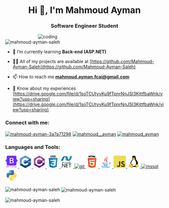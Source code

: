 <h1 align="center">Hi 👋, I'm Mahmoud Ayman</h1>
<h3 align="center">Software Engineer Student</h3>
<img align="right" alt="coding" width="400" src="https://miro.medium.com/v2/resize:fit:720/format:webp/1*K4frRTMDBMTDEMOiB4CaUw.gif">
<p align="left"> <img src="https://komarev.com/ghpvc/?username=mahmoud-ayman-saleh&label=Profile%20views&color=0e75b6&style=flat" alt="mahmoud-ayman-saleh" /> </p>

- 🌱 I’m currently learning **Back-end (ASP.NET)**

- 👨‍💻 All of my projects are available at [https://github.com/Mahmoud-Ayman-Saleh](https://github.com/Mahmoud-Ayman-Saleh)

- 📫 How to reach me **mahmoud.ayman.fcai@gmail.com**

- 📄 Know about my experiences [https://drive.google.com/file/d/1soTCUtyyKu9fTpnrNnJSI3KjttfbaWnk/view?usp=sharing](https://drive.google.com/file/d/1soTCUtyyKu9fTpnrNnJSI3KjttfbaWnk/view?usp=sharing)

<h3 align="left">Connect with me:</h3>
<p align="left">
<a href="https://linkedin.com/in/mahmoud-ayman-3a7a71298" target="blank"><img align="center" src="https://raw.githubusercontent.com/rahuldkjain/github-profile-readme-generator/master/src/images/icons/Social/linked-in-alt.svg" alt="mahmoud-ayman-3a7a71298" height="30" width="40" /></a>
<a href="https://codeforces.com/profile/mahmoud__ayman" target="blank"><img align="center" src="https://raw.githubusercontent.com/rahuldkjain/github-profile-readme-generator/master/src/images/icons/Social/codeforces.svg" alt="mahmoud__ayman" height="30" width="40" /></a>
<a href="https://www.leetcode.com/mahmoud_ayman" target="blank"><img align="center" src="https://raw.githubusercontent.com/rahuldkjain/github-profile-readme-generator/master/src/images/icons/Social/leet-code.svg" alt="mahmoud_ayman" height="30" width="40" /></a>
</p>

<h3 align="left">Languages and Tools:</h3>
<p align="left"> <a href="https://getbootstrap.com" target="_blank" rel="noreferrer"> <img src="https://raw.githubusercontent.com/devicons/devicon/master/icons/bootstrap/bootstrap-plain-wordmark.svg" alt="bootstrap" width="40" height="40"/> </a> <a href="https://www.w3schools.com/cpp/" target="_blank" rel="noreferrer"> <img src="https://raw.githubusercontent.com/devicons/devicon/master/icons/cplusplus/cplusplus-original.svg" alt="cplusplus" width="40" height="40"/> </a> <a href="https://www.w3schools.com/cs/" target="_blank" rel="noreferrer"> <img src="https://raw.githubusercontent.com/devicons/devicon/master/icons/csharp/csharp-original.svg" alt="csharp" width="40" height="40"/> </a> <a href="https://www.w3schools.com/css/" target="_blank" rel="noreferrer"> <img src="https://raw.githubusercontent.com/devicons/devicon/master/icons/css3/css3-original-wordmark.svg" alt="css3" width="40" height="40"/> </a> <a href="https://dotnet.microsoft.com/" target="_blank" rel="noreferrer"> <img src="https://raw.githubusercontent.com/devicons/devicon/master/icons/dot-net/dot-net-original-wordmark.svg" alt="dotnet" width="40" height="40"/> </a> <a href="https://git-scm.com/" target="_blank" rel="noreferrer"> <img src="https://www.vectorlogo.zone/logos/git-scm/git-scm-icon.svg" alt="git" width="40" height="40"/> </a> <a href="https://www.w3.org/html/" target="_blank" rel="noreferrer"> <img src="https://raw.githubusercontent.com/devicons/devicon/master/icons/html5/html5-original-wordmark.svg" alt="html5" width="40" height="40"/> </a> <a href="https://www.java.com" target="_blank" rel="noreferrer"> <img src="https://raw.githubusercontent.com/devicons/devicon/master/icons/java/java-original.svg" alt="java" width="40" height="40"/> </a> <a href="https://developer.mozilla.org/en-US/docs/Web/JavaScript" target="_blank" rel="noreferrer"> <img src="https://raw.githubusercontent.com/devicons/devicon/master/icons/javascript/javascript-original.svg" alt="javascript" width="40" height="40"/> </a> <a href="https://www.linux.org/" target="_blank" rel="noreferrer"> <img src="https://raw.githubusercontent.com/devicons/devicon/master/icons/linux/linux-original.svg" alt="linux" width="40" height="40"/> </a> <a href="https://www.microsoft.com/en-us/sql-server" target="_blank" rel="noreferrer"> <img src="https://www.svgrepo.com/show/303229/microsoft-sql-server-logo.svg" alt="mssql" width="40" height="40"/> </a> <a href="https://www.python.org" target="_blank" rel="noreferrer"> <img src="https://raw.githubusercontent.com/devicons/devicon/master/icons/python/python-original.svg" alt="python" width="40" height="40"/> </a> </p>

<p><img align="left" src="https://github-readme-stats.vercel.app/api/top-langs?username=mahmoud-ayman-saleh&show_icons=true&locale=en&layout=compact" alt="mahmoud-ayman-saleh" /></p>

<p>&nbsp;<img align="center" src="https://github-readme-stats.vercel.app/api?username=mahmoud-ayman-saleh&show_icons=true&locale=en" alt="mahmoud-ayman-saleh" /></p>

<p><img align="center" src="https://github-readme-streak-stats.herokuapp.com/?user=mahmoud-ayman-saleh&" alt="mahmoud-ayman-saleh" /></p>
